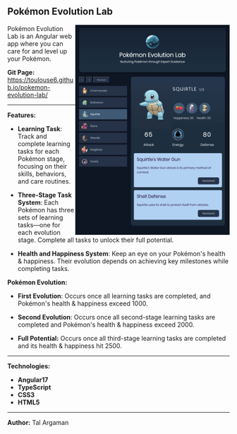## Pokémon Evolution Lab

<img align="right" src="src/assets/evolution-lab-screen.png" alt="pokemon-lab-screenshot" width="350">

Pokémon Evolution Lab is an Angular web app where you can care for and level up your Pokémon.

**Git Page:** 
<br>https://toulouse6.github.io/pokemon-evolution-lab/

---

**Features:**

- **Learning Task**: Track and complete learning tasks for each Pokémon stage, focusing on their skills, behaviors, and care routines.

- **Three-Stage Task System**: Each Pokémon has three sets of learning tasks—one for each evolution stage. Complete all tasks to unlock their full potential.

- **Health and Happiness System**: Keep an eye on your Pokémon's health & happiness. Their evolution depends on achieving key milestones while completing tasks.

**Pokémon Evolution:**

- **First Evolution**: Occurs once all learning tasks are completed, and Pokémon's health & happiness exceed 1000.
  
- **Second Evolution**: Occurs once all second-stage learning tasks are completed and Pokémon's health & happiness exceed 2000.

- **Full Potential:** Occurs once all third-stage learning tasks are completed and its health & happiness hit 2500.

---

**Technologies:**

- **Angular17**
- **TypeScript**
- **CSS3**
- **HTML5**

---

**Author:** Tal Argaman
